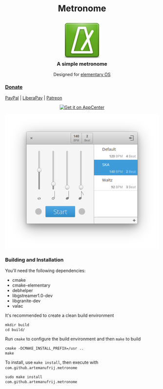 <div>
    <h1 align="center">Metronome</h1>
    <h3 align="center"><img src="data/icons/com.github.artemanufrij.metronome.svg"/><br>A simple metronome</h3>
    <p align="center">Designed for <a href="https://elementary.io">elementary OS</p>
</div>

### Donate
<a href="https://www.paypal.me/ArtemAnufrij">PayPal</a> | <a href="https://liberapay.com/Artem/donate">LiberaPay</a> | <a href="https://www.patreon.com/ArtemAnufrij">Patreon</a>

<p align="center">
  <a href="https://appcenter.elementary.io/com.github.artemanufrij.metronome">
    <img src="https://appcenter.elementary.io/badge.svg" alt="Get it on AppCenter">
  </a>
</p>
<p align="center">
  <img src="Screenshot.png"/>
</p>

### Building and Installation

You'll need the following dependencies:
* cmake
* cmake-elementary
* debhelper
* libgstreamer1.0-dev
* libgranite-dev
* valac

It's recommended to create a clean build environment

    mkdir build
    cd build/
    
Run `cmake` to configure the build environment and then `make` to build

    cmake -DCMAKE_INSTALL_PREFIX=/usr ..
    make

To install, use `make install`, then execute with `com.github.artemanufrij.metronome`

    sudo make install
    com.github.artemanufrij.metronome
